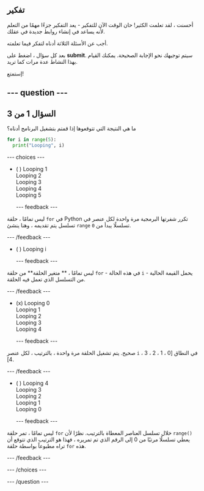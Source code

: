 ## تفكير

أحسنت ، لقد تعلمت الكثير! حان الوقت الآن للتفكير - يعد التفكير جزءًا مهمًا من التعلم لأنه يساعد في إنشاء روابط جديدة في عقلك.

أجب عن الأسئلة الثلاثة أدناه لتفكر فيما تعلمته.

بعد كل سؤال ، اضغط على **submit**. سيتم توجيهك نحو الإجابة الصحيحة. يمكنك القيام بهذا النشاط عدة مرات كما تريد.

إستمتع!

--- question ---
---
السؤال 1 من 3
---

ما هي النتيجة التي تتوقعوها إذا قمتم بتشغيل البرنامج أدناه؟

```python
for i in range(5):
  print("Looping", i)
```

--- choices ---

- ( ) Looping 1 <br> Looping 2 <br> Looping 3 <br> Looping 4 <br> Looping 5

  --- feedback ---

ليس تمامًا ، حلقة `for` في Python تكرر شفرتها البرمجية مرة واحدة لكل عنصر في تسلسل يتم تقديمه ، وهنا ينشئ `range` تسلسلًا يبدأ من `0`.

  --- /feedback ---

- ( ) Looping i

  --- feedback ---

ليس تمامًا ، ** متغير الحلقة** من حلقة `for` - في هذه الحالة `i` - يحمل القيمة الحالية من التسلسل الذي تعمل فيه الحلقة.

  --- /feedback ---

- (x) Looping 0 <br> Looping 1 <br> Looping 2 <br> Looping 3 <br> Looping 4

  --- feedback ---

صحيح. يتم تشغيل الحلقة مرة واحدة ، بالترتيب ، لكل عنصر `i` في النطاق [0 ، 1 ، 2 ، 3 ، 4].

  --- /feedback ---

- ( ) Looping 4 <br> Looping 3 <br> Looping 2 <br> Looping 1 <br> Looping 0

  --- feedback ---

ليس تمامًا ، تمر حلقة `for` خلال تسلسل العناصر المعطاة بالترتيب. نظرًا لأن `range()` يعطي تسلسلًا مرتبًا من 0 إلى الرقم الذي تم تمريره ، فهذا هو الترتيب الذي تتوقع أن تراه مطبوعاً بواسطة حلقة `for` هذه.

  --- /feedback ---

--- /choices ---

--- /question ---
